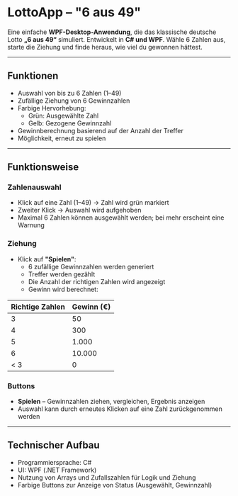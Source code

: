 # LottoApp – "6 aus 49"

Eine einfache **WPF-Desktop-Anwendung**, die das klassische deutsche Lotto **„6 aus 49“** simuliert. Entwickelt in **C# und WPF**. Wähle 6 Zahlen aus, starte die Ziehung und finde heraus, wie viel du gewonnen hättest.

---

## Funktionen

- Auswahl von bis zu 6 Zahlen (1–49)
- Zufällige Ziehung von 6 Gewinnzahlen
- Farbige Hervorhebung:
  - Grün: Ausgewählte Zahl
  - Gelb: Gezogene Gewinnzahl
- Gewinnberechnung basierend auf der Anzahl der Treffer
- Möglichkeit, erneut zu spielen

---

## Funktionsweise

### Zahlenauswahl

- Klick auf eine Zahl (1–49) → Zahl wird grün markiert
- Zweiter Klick → Auswahl wird aufgehoben
- Maximal 6 Zahlen können ausgewählt werden; bei mehr erscheint eine Warnung

### Ziehung

- Klick auf **"Spielen"**:
  - 6 zufällige Gewinnzahlen werden generiert
  - Treffer werden gezählt
  - Die Anzahl der richtigen Zahlen wird angezeigt
  - Gewinn wird berechnet:

| Richtige Zahlen | Gewinn (€) |
|-----------------|------------|
| 3               | 50         |
| 4               | 300        |
| 5               | 1.000      |
| 6               | 10.000     |
| < 3             | 0          |

### Buttons

- **Spielen** – Gewinnzahlen ziehen, vergleichen, Ergebnis anzeigen
- Auswahl kann durch erneutes Klicken auf eine Zahl zurückgenommen werden

---

## Technischer Aufbau

- Programmiersprache: C#
- UI: WPF (.NET Framework)
- Nutzung von Arrays und Zufallszahlen für Logik und Ziehung
- Farbige Buttons zur Anzeige von Status (Ausgewählt, Gewinnzahl)


